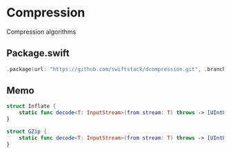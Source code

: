 # Compression

Compression algorithms

## Package.swift

```swift
.package(url: "https://github.com/swiftstack/dcompression.git", .branch("dev"))
```

## Memo

```swift
struct Inflate {
    static func decode<T: InputStream>(from stream: T) throws -> [UInt8]
}

struct GZip {
    static func decode<T: InputStream>(from stream: T) throws -> [UInt8]
}
```
